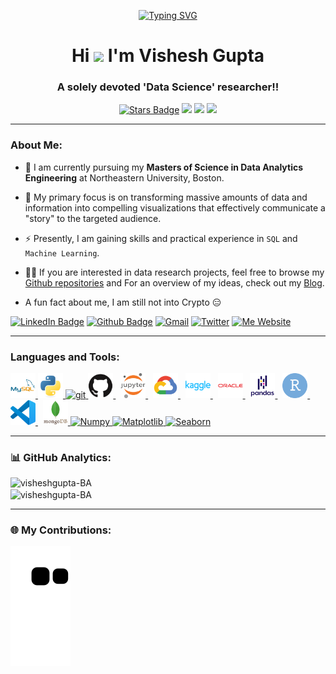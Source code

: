 <p align="center">
 <a href="https://git.io/typing-svg"><img src="https://readme-typing-svg.demolab.com?font=Fira+Code&size=30&duration=4500&pause=800&color=F70000&center=true&vCenter=true&width=1250&lines=Hello+!+I'm+Vishesh+Gupta;An+Engineer+in+the+Data+Science+Field+;I'm+Learning+Machine+learning+for+Data+Science;Clustering%2C+classification%2C+Regression" alt="Typing SVG" /></a>
</p>


<h1 align="center">Hi <img src="https://raw.githubusercontent.com/MartinHeinz/MartinHeinz/master/wave.gif"  width="32px"> I'm Vishesh Gupta</h1>
<h3 align="center">A solely devoted 'Data Science' researcher!!</h3>

<p align=center>
<a href="https://github.com/abhisheknaiidu/awesome-github-profile-readme/stargazers"><img height="25" src="https://img.shields.io/github/stars/abhisheknaiidu/awesome-github-profile-readme" alt="Stars Badge"/></a>
<img height="25" src="https://visitor-badge.glitch.me/badge?page_id=visheshgupta-BA.visitor-badge&left_text=My%20Page%20Visitors"/>
<img height="25" src="https://komarev.com/ghpvc/?username=visheshgupta-BA&color=brightgreen"/>

<img height="25" src="https://badges.pufler.dev/commits/monthly/visheshgupta-BA"/>

<a href="https://github.com/visheshgupta-BA">
</a>
</p>

----

<div>
<h3><b>About Me:</b></h3>
 
 - 🏫 I am currently pursuing my <b>Masters of Science in Data Analytics Engineering</b> at Northeastern University, Boston.
 
 - 🔭 My primary focus is on transforming massive amounts of data and information into compelling visualizations that effectively communicate a "story" to the targeted audience.

- ⚡ Presently, I am gaining skills and practical experience in `SQL` and `Machine Learning`.
 
- 👨‍💻 If you are interested in data research projects, feel free to browse my <a href="https://github.com/visheshgupta-BA?tab=repositories" target="blank">[Github repositories](https://github.com/visheshgupta-BA?tab=repositories) and For an overview of my ideas, check out my [Blog](https://visheshgupta-ba.github.io/VisheshGupta/blog.html).

- A fun fact about me, I am still not into Crypto 😑

[![LinkedIn Badge](https://img.shields.io/badge/LinkedIn-0077B5?style=for-the-badge&logo=linkedin&logoColor=white)](https://linkedin.com/in/ba-visheshgupta)
[![Github Badge](https://img.shields.io/badge/GitHub-000000?style=for-the-badge&logo=GitHub&logoColor=white)](https://github.com/visheshgupta-BA?tab=repositories)
[![Gmail](https://img.shields.io/badge/Gmail-D14836?style=for-the-badge&logo=gmail&logoColor=white)](mailto:guptavishesh264@gmail.com)
[![Twitter](https://img.shields.io/badge/Twitter-1DA1F2?style=for-the-badge&logo=twitter&logoColor=white)](https://twitter.com/SudhirVishesh)
[![Me Website](https://img.shields.io/badge/Website-000000?style=for-the-badge&logo=npm&logoColor=white)](https://visheshgupta-ba.github.io/VisheshGupta/index.html)

----
  
  
<div> 
<h3 align="left">Languages and Tools:</h3>
<a href="https://www.mysql.com/" target="_blank" rel="noreferrer"> <img src="https://raw.githubusercontent.com/devicons/devicon/master/icons/mysql/mysql-original-wordmark.svg" alt="mysql" width="40" height="40"/> </a> 
<a href="https://www.python.org" target="_blank" rel="noreferrer"> <img src="https://raw.githubusercontent.com/devicons/devicon/master/icons/python/python-original.svg" alt="python" width="40" height="40"/> </a>
<a href="https://git-scm.com/" target="_blank" rel="noreferrer"> <img src="https://www.vectorlogo.zone/logos/git-scm/git-scm-icon.svg" alt="git" width="40" height="40"/> </a>
<a href="" target="_blank"><img src="https://github.com/devicons/devicon/blob/master/icons/github/github-original.svg" alt="GitHub" width="40" height="40"/> </a> &nbsp;
<a href="" target="_blank"><img src="https://github.com/devicons/devicon/blob/master/icons/jupyter/jupyter-original-wordmark.svg" alt="Jupyter" width="40" height="40"/> </a> &nbsp;
<a href="" target="_blank"><img src="https://github.com/devicons/devicon/blob/master/icons/googlecloud/googlecloud-original.svg" alt="Jupyter" width="40" height="40"/> </a> &nbsp;
<a href="" target="_blank"><img src="https://github.com/devicons/devicon/blob/master/icons/kaggle/kaggle-original-wordmark.svg" alt="Kaggle" width="40" height="40"/> </a> &nbsp;
<a href="" target="_blank"><img src="https://github.com/devicons/devicon/blob/master/icons/oracle/oracle-original.svg" alt="Oracle" width="40" height="40"/> </a> &nbsp;
<a href="" target="_blank"><img src="https://github.com/devicons/devicon/blob/master/icons/pandas/pandas-original-wordmark.svg" alt="Pandas" width="40" height="40"/> </a> &nbsp; 
<a href="" target="_blank"><img src="https://github.com/devicons/devicon/blob/master/icons/rstudio/rstudio-original.svg" alt="R Studio" width="40" height="40"/> </a> &nbsp; 
<a href="" target="_blank"><img src="https://github.com/devicons/devicon/blob/master/icons/vscode/vscode-original.svg" alt="VS Code" width="40" height="40"/> </a> &nbsp;
<a href="https://www.mongodb.com/" target="_blank" rel="noreferrer"> <img src="https://raw.githubusercontent.com/devicons/devicon/master/icons/mongodb/mongodb-original-wordmark.svg" alt="mongodb" width="40" height="40"/> </a> 
<a href="https://github.com/numpy/numpy" target="_blank">  
<img alt="Numpy" height="40px" src="https://upload.wikimedia.org/wikipedia/commons/3/31/NumPy_logo_2020.svg" />
<a href="https://github.com/matplotlib/matplotlib" target="_blank">      
<img alt="Matplotlib" height="40px" src="https://camo.githubusercontent.com/109927a15915074d15313889468aa9aa688de3b9e38cc4359a01f665d351114e/68747470733a2f2f6d6174706c6f746c69622e6f72672f5f7374617469632f6c6f676f322e737667" />
</a>
<a href="https://github.com/mwaskom/seaborn" target="_blank">      
<img alt="Seaborn" height="40px" src="https://raw.githubusercontent.com/mwaskom/seaborn/master/doc/_static/logo-wide-lightbg.svg" />
</a>
</div>

----

<h3 align="left"> 📊 GitHub Analytics: </h3>

<p><img align="left" src="https://github-readme-streak-stats.herokuapp.com/?user=visheshgupta-BA&theme=android-dark&" alt="visheshgupta-BA" width="414px" /></p>
<p><img align="center" src="https://github-readme-stats.vercel.app/api/top-langs?username=visheshgupta-BA&show_icons=true&locale=en&layout=compact&theme=dracula" alt="visheshgupta-BA" /></p>
  
----

<h3 align="left"> 🌐 My Contributions:</h3>

![Snake animation](https://github.com/visheshgupta-BA/visheshgupta-BA/blob/output/github-contribution-grid-snake.svg)
